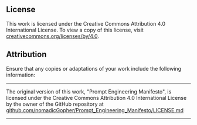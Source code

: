 ## License
This work is licensed under the Creative Commons Attribution 4.0 International License. To view a copy of this license, visit [creativecommons.org/licenses/by/4.0](https://creativecommons.org/licenses/by/4.0).

## Attribution
Ensure that any copies or adaptations of your work include the following information:

---

The original version of this work, "Prompt Engineering Manifesto", is licensed under the Creative Commons Attribution 4.0 International License by the owner of the GitHub repository at [github.com/nomadicGopher/Prompt_Engineering_Manifesto/LICENSE.md](https://github.com/nomadicGopher/Prompt_Engineering_Manifesto/LICENSE.md)

---
